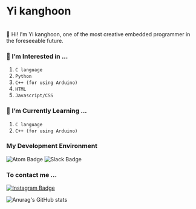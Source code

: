 <!---
-   👋 Hi, I’m @hoon5083
-   👀 I’m interested in ...
-   🌱 I’m currently learning ...
-   💞️ I’m looking to collaborate on ...
-   📫 How to reach me ... testtest

hoon5083/hoon5083 is a ✨ special ✨ repository because its `README.md` (this file) appears on your GitHub profile.
You can click the Preview link to take a look at your changes.
--->

# Yi kanghoon
<br>👋 Hi! I'm Yi kanghoon, one of the most creative embedded programmer in the foreseeable future.<br/>

### 👀 I’m Interested in ...
1. `C language`
2. `Python`
3. `C++ (for using Arduino)`
4. `HTML`
5. `Javascript/CSS`<br/>

### 🌱 I’m Currently Learning ...
1. `C language`
2. `C++ (for using Arduino)`<br/>

### My Development Environment<br>
![Atom Badge](https://img.shields.io/badge/Atom-66595c?style=?style=flat-square&logo=Atom&logoColor=white) ![Slack Badge](https://img.shields.io/badge/Slack-4a154b?style=?style=flat-square&logo=Slack&logoColor=white)<br/>

### To contact me ...<br>
[![Instagram Badge](https://img.shields.io/badge/Instagram-E4405F?style=flat-square&logo=Instagram&logoColor=white&link=https://www.instagram.com/k.hoon_yi_dev/)](https://www.instagram.com/k.hoon_yi_dev/)

![Anurag's GitHub stats](https://github-readme-stats.vercel.app/api?username=hoon5083&show_icons=true&theme=vue)
